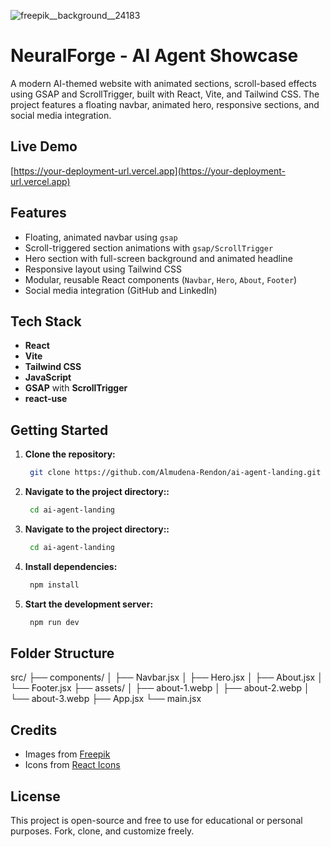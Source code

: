 
![freepik__background__24183](https://github.com/user-attachments/assets/b9047c14-71b0-477d-a4e5-b578e3a9d870)

# NeuralForge - AI Agent Showcase

A modern AI-themed website with animated sections, scroll-based effects using GSAP and ScrollTrigger, built with React, Vite, and Tailwind CSS. The project features a floating navbar, animated hero, responsive sections, and social media integration.

## Live Demo

[[https://your-deployment-url.vercel.app](https://your-deployment-url.vercel.app) ](https://ai-agent-landing-ten.vercel.app/)

## Features

- Floating, animated navbar using `gsap`
- Scroll-triggered section animations with `gsap/ScrollTrigger`
- Hero section with full-screen background and animated headline
- Responsive layout using Tailwind CSS
- Modular, reusable React components (`Navbar`, `Hero`, `About`, `Footer`)
- Social media integration (GitHub and LinkedIn)

## Tech Stack

- **React**
- **Vite**
- **Tailwind CSS**
- **JavaScript**
- **GSAP** with **ScrollTrigger**
- **react-use**

## Getting Started

1. **Clone the repository:**

   ```bash
    git clone https://github.com/Almudena-Rendon/ai-agent-landing.git

1. **Navigate to the project directory::**

   ```bash
    cd ai-agent-landing
2. **Navigate to the project directory::**

   ```bash
    cd ai-agent-landing
   
3. **Install dependencies:**

   ```bash
    npm install

4. **Start the development server:**

   ```bash
    npm run dev

## Folder Structure

src/
├── components/
│ ├── Navbar.jsx
│ ├── Hero.jsx
│ ├── About.jsx
│ └── Footer.jsx
├── assets/
│ ├── about-1.webp
│ ├── about-2.webp
│ └── about-3.webp
├── App.jsx
└── main.jsx


## Credits

- Images from [Freepik](https://www.freepik.com/)
- Icons from [React Icons](https://react-icons.github.io/react-icons/)

## License

This project is open-source and free to use for educational or personal purposes. Fork, clone, and customize freely.

